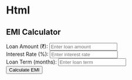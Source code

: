 # Html
<!DOCTYPE html>
<html lang="en">
<head>
  <meta charset="UTF-8">
  <meta name="viewport" content="width=device-width, initial-scale=1.0">
  <title>EMI Calculator</title>
  <link rel="stylesheet" href="emi.css">
</head>
<body>
  <div class="container">
    <h2>EMI Calculator</h2>
    <div class="input-group">
      <label for="loanAmount">Loan Amount (₹):</label>
      <input type="number" id="loanAmount" placeholder="Enter loan amount">
    </div>
    <div class="input-group">
      <label for="interestRate">Interest Rate (%):</label>
      <input type="number" id="interestRate" placeholder="Enter interest rate">
    </div>
    <div class="input-group">
      <label for="loanTerm">Loan Term (months):</label>
      <input type="number" id="loanTerm" placeholder="Enter loan term">
    </div>
    <button onclick="calculateEMI()">Calculate EMI</button>
    <div id="result"></div>
  </div>
  <script src="emi.js"></script>
</body>
</html>
